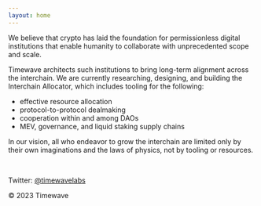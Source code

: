 ```yaml
---
layout: home
---
```


We believe that crypto has laid the foundation for permissionless digital
institutions that enable humanity to collaborate with unprecedented scope and
scale.

Timewave architects such institutions to bring long-term alignment across the
interchain. We are currently researching, designing, and building the Interchain
Allocator, which includes tooling for the following:

- effective resource allocation
- protocol-to-protocol dealmaking
- cooperation within and among DAOs
- MEV, governance, and liquid staking supply chains

In our vision, all who endeavor to grow the interchain are limited only by their
own imaginations and the laws of physics, not by tooling or resources.

<br/>

Twitter: [@timewavelabs](https://twitter.com/TimewaveLabs)

© 2023 Timewave
